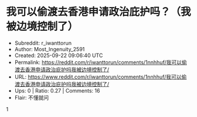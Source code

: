 # 我可以偷渡去香港申请政治庇护吗？（我被边境控制了）

- Subreddit: r_iwanttorun
- Author: Most_Ingenuity_2591
- Created: 2025-09-22 09:06:40 UTC
- Permalink: https://reddit.com/r/iwanttorun/comments/1nnhhuf/我可以偷渡去香港申请政治庇护吗我被边境控制了/
- URL: https://www.reddit.com/r/iwanttorun/comments/1nnhhuf/我可以偷渡去香港申请政治庇护吗我被边境控制了/
- Ups: 0 | Ratio: 0.27 | Comments: 16
- Flair: 不懂就问


1

